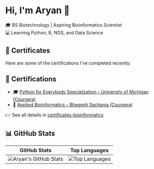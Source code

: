 # Hi, I'm Aryan 👋

🎓 BS Biotechnology | Aspiring Bioinformatics Scientist  
💻 Learning Python, R, NGS, and Data Science

## 📜 Certificates

Here are some of the certifications I’ve completed recently:
## 📜 Certifications

- 🎓 [Python for Everybody Specialization – University of Michigan (Coursera)](https://coursera.org/share/4bd669db36fbd9e5c0adba859703d4c4)  
- 🧬 [Applied Bioinformatics – Bhagesh Sachania (Coursera)](https://coursera.org/share/9e0949b39df5b1268ec541e534e67565)    




👉 See all details in [certificates-bioinformatics](https://github.com/biostackaryan/certificates-bioinformatics)

## 📊 GitHub Stats

| GitHub Stats | Top Languages |
|--------------|----------------|
| ![Aryan's GitHub Stats](https://github-readme-stats.vercel.app/api?username=biostackaryan&show_icons=true&theme=dark) | ![Top Languages](https://github-readme-stats.vercel.app/api/top-langs/?username=biostackaryan&layout=compact&theme=dark&hide=C,Makefile) |

